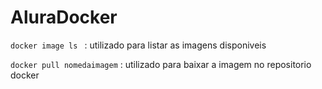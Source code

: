 # AluraDocker

`docker image ls ` : utilizado para listar as imagens disponiveis

` docker pull nomedaimagem ` : utilizado para baixar a imagem no repositorio docker
